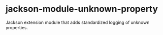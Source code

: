 # jackson-module-unknown-property
Jackson extension module that adds standardized logging of unknown properties.
